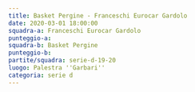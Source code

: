 ```yaml
---
title: Basket Pergine - Franceschi Eurocar Gardolo
date: 2020-03-01 18:00:00
squadra-a: Franceschi Eurocar Gardolo
punteggio-a: 
squadra-b: Basket Pergine
punteggio-b: 
partite/squadra: serie-d-19-20
luogo: Palestra ''Garbari''
categoria: serie d
---
```

